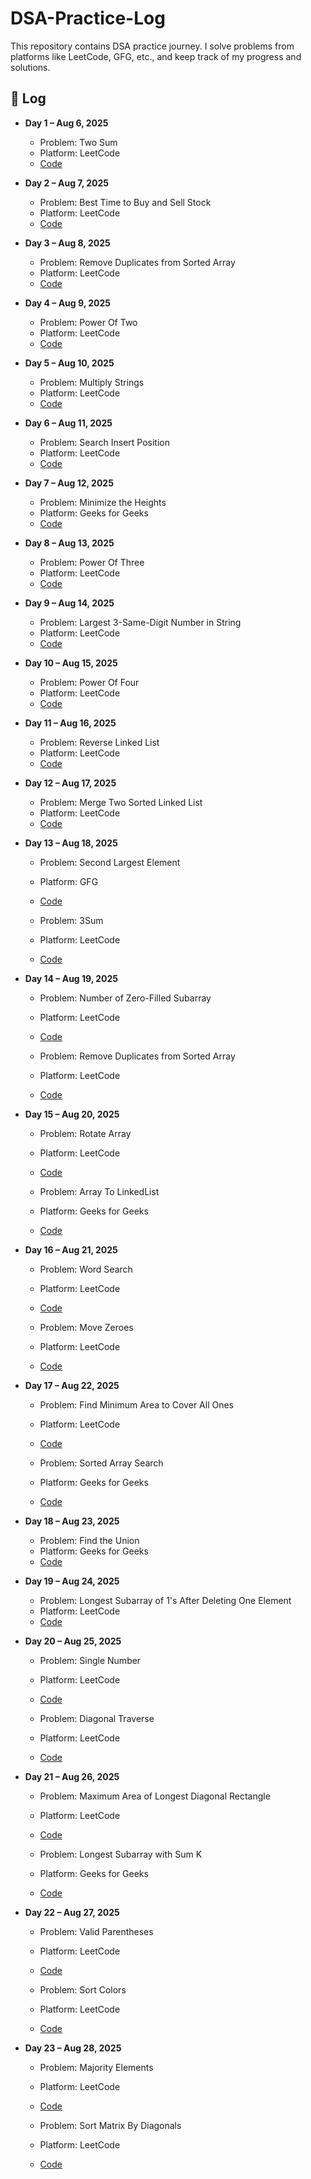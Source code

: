 # DSA-Practice-Log
This repository contains DSA practice journey. I solve problems from platforms like LeetCode, GFG, etc., and keep track of my progress and solutions.

## 📅 Log

- **Day 1 – Aug 6, 2025**  
  - Problem: Two Sum  
  - Platform: LeetCode  
  - [Code](./Day01/TwoSum.java)

- **Day 2 – Aug 7, 2025**  
  - Problem: Best Time to Buy and Sell Stock  
  - Platform: LeetCode  
  - [Code](./Day02/BuySellStock1.java)

- **Day 3 – Aug 8, 2025**  
  - Problem: Remove Duplicates from Sorted Array 
  - Platform: LeetCode  
  - [Code](./Day03/RemoveDuplicate.java)

- **Day 4 – Aug 9, 2025**  
  - Problem: Power Of Two 
  - Platform: LeetCode  
  - [Code](./Day04/PowerOfTwo.java)

- **Day 5 – Aug 10, 2025**  
  - Problem: Multiply Strings
  - Platform: LeetCode  
  - [Code](./Day05/MultiplyStrings.java)

- **Day 6 – Aug 11, 2025**  
  - Problem: Search Insert Position
  - Platform: LeetCode  
  - [Code](./Day06/SearchInsertPos.java)

- **Day 7 – Aug 12, 2025**  
  - Problem: Minimize the Heights
  - Platform: Geeks for Geeks
  - [Code](./Day07/MinimizeHeight.java)

- **Day 8 – Aug 13, 2025**  
  - Problem: Power Of Three
  - Platform: LeetCode
  - [Code](./Day08/PowerOfThree.java)

- **Day 9 – Aug 14, 2025**  
  - Problem: Largest 3-Same-Digit Number in String
  - Platform: LeetCode
  - [Code](./Day09/LargestGoodTriple.java)

- **Day 10 – Aug 15, 2025**  
  - Problem: Power Of Four
  - Platform: LeetCode
  - [Code](./Day10/PowerOfFour.java)

- **Day 11 – Aug 16, 2025**  
  - Problem: Reverse Linked List
  - Platform: LeetCode
  - [Code](./Day11/ReverseLinkedList.java)

- **Day 12 – Aug 17, 2025**  
  - Problem: Merge Two Sorted Linked List
  - Platform: LeetCode
  - [Code](./Day12/MergeSortedList.java)

- **Day 13 – Aug 18, 2025**  
  - Problem: Second Largest Element 
  - Platform: GFG
  - [Code](./Day13/SecondLargest.java)

  - Problem: 3Sum 
  - Platform: LeetCode
  - [Code](./Day13/ThreeSum.java)

- **Day 14 – Aug 19, 2025**  
  - Problem: Number of Zero-Filled Subarray 
  - Platform: LeetCode
  - [Code](./Day14/ZeroFilledSubarr.java)

  - Problem: Remove Duplicates from Sorted Array  
  - Platform: LeetCode
  - [Code](./Day14/RemoveDuplicate.java)

- **Day 15 – Aug 20, 2025**  
  - Problem: Rotate Array 
  - Platform: LeetCode
  - [Code](./Day15/RotateArray.java)

  - Problem: Array To LinkedList   
  - Platform: Geeks for Geeks
  - [Code](./Day15/ArrToLinkedList.java)

- **Day 16 – Aug 21, 2025**  
  - Problem: Word Search 
  - Platform: LeetCode
  - [Code](./Day16/WordSearch.java)

  - Problem: Move Zeroes
  - Platform: LeetCode
  - [Code](./Day16/MoveZero.java)

- **Day 17 – Aug 22, 2025**  
  - Problem: Find Minimum Area to Cover All Ones  
  - Platform: LeetCode
  - [Code](./Day17/MinRectangleArea.java)

  - Problem: Sorted Array Search 
  - Platform: Geeks for Geeks
  - [Code](./Day17/SortedArrSearch.java)

- **Day 18 – Aug 23, 2025**  
  - Problem: Find the Union 
  - Platform: Geeks for Geeks
  - [Code](./Day18/Union.java)

- **Day 19 – Aug 24, 2025**  
  - Problem: Longest Subarray of 1's After Deleting One Element 
  - Platform: LeetCode
  - [Code](./Day19/longestSubarrDeleteOne.java)

- **Day 20 – Aug 25, 2025**  
  - Problem: Single Number  
  - Platform: LeetCode
  - [Code](./Day20/SingleNumber.java)

  - Problem: Diagonal Traverse
  - Platform: LeetCode
  - [Code](./Day20/DiagonalTraverse.java)

- **Day 21 – Aug 26, 2025**  
  - Problem: Maximum Area of Longest Diagonal Rectangle  
  - Platform: LeetCode
  - [Code](./Day21/LongestDiag.java)

  - Problem: Longest Subarray with Sum K
  - Platform: Geeks for Geeks
  - [Code](./Day21/SubarrWithSum.java)

- **Day 22 – Aug 27, 2025**  
  - Problem: Valid Parentheses    
  - Platform: LeetCode
  - [Code](./Day22/ValidParentheses.java)

  - Problem: Sort Colors
  - Platform: LeetCode
  - [Code](./Day22/SortColors.java)

- **Day 23 – Aug 28, 2025**  
  - Problem: Majority Elements    
  - Platform: LeetCode
  - [Code](./Day23/MajorityElements.java)

  - Problem: Sort Matrix By Diagonals
  - Platform: LeetCode
  - [Code](./Day23/SortMatrixByDiag.java)